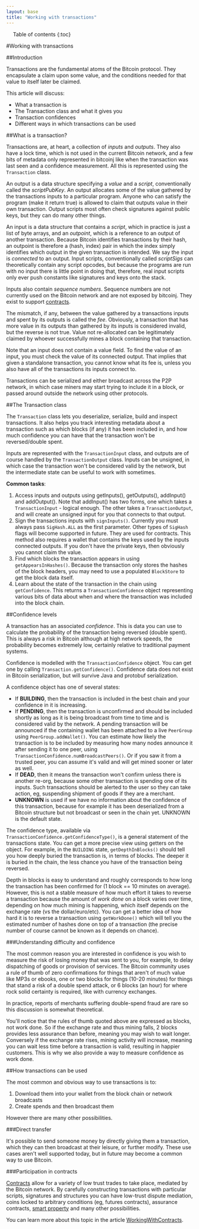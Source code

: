 ```yaml
---
layout: base
title: "Working with transactions"
---
```


<div markdown="1" id="toc" class="toc"><div markdown="1">

* Table of contents
{:toc}

</div></div>

<div markdown="1" class="toccontent">

#Working with transactions

##Introduction

Transactions are the fundamental atoms of the Bitcoin protocol. They encapsulate a claim upon some value, and the conditions needed for that value to itself later be claimed.

This article will discuss:

 * What a transaction is
 * The Transaction class and what it gives you
 * Transaction confidences
 * Different ways in which transactions can be used

##What is a transaction?

Transactions are, at heart, a collection of _inputs_ and _outputs_. They also have a lock time, which is not used in the current Bitcoin network, and a few bits of metadata only represented in bitcoinj like when the transaction was last seen and a confidence measurement. All this is represented using the `Transaction` class.

An output is a data structure specifying a _value_ and a _script_, conventionally called the _scriptPubKey_. An output allocates some of the value gathered by the transactions inputs to a particular program. Anyone who can satisfy the program (make it return true) is allowed to claim that outputs value in their own transaction. Output scripts most often check signatures against public keys, but they can do many other things.

An input is a data structure that contains a _script_, which in practice is just a list of byte arrays, and an _outpoint_, which is a reference to an output of another transaction. Because Bitcoin identifies transactions by their hash, an outpoint is therefore a (hash, index) pair in which the index simply identifies which output in the given transaction is intended. We say the input is _connected_ to an output. Input scripts, conventionally called _scriptSigs_ can theoretically contain any script opcodes, but because the programs are run with no input there is little point in doing that, therefore, real input scripts only ever push constants like signatures and keys onto the stack.

Inputs also contain _sequence numbers_. Sequence numbers are not currently used on the Bitcoin network and are not exposed by bitcoinj. They exist to support [contracts](https://en.bitcoin.it/wiki/Contracts).

The mismatch, if any, between the value gathered by a transactions inputs and spent by its outputs is called the _fee_. Obviously, a transaction that has more value in its outputs than gathered by its inputs is considered invalid, but the reverse is not true. Value not re-allocated can be legitimately claimed by whoever successfully mines a block containing that transaction.

Note that an input does not contain a value field. To find the value of an input, you must check the value of its connected output. That implies that given a standalone transaction, you cannot know what its fee is, unless you also have all of the transactions its inputs connect to.

Transactions can be serialized and either broadcast across the P2P network, in which case miners may start trying to include it in a block, or passed around outside the network using other protocols.

##The Transaction class

The `Transaction` class lets you deserialize, serialize, build and inspect transactions. It also helps you track interesting metadata about a transaction such as which blocks (if any) it has been included in, and how much confidence you can have that the transaction won't be reversed/double spent.

Inputs are represented with the `TransactionInput` class, and outputs are of course handled by the `TransactionOutput` class. Inputs can be unsigned, in which case the transaction won't be considered valid by the network, but the intermediate state can be useful to work with sometimes.

**Common tasks**:

1. Access inputs and outputs using getInputs(), getOutputs(), addInput() and addOutput(). Note that addInput() has two forms, one which takes a `TransactionInput` - logical enough. The other takes a `TransactionOutput`, and will create an unsigned input for you that connects to that output.
2. Sign the transactions inputs with `signInputs()`. Currently you must always pass `SigHash.ALL` as the first parameter. Other types of `SigHash` flags will become supported in future. They are used for contracts. This method also requires a wallet that contains the keys used by the inputs connected outputs. If you don't have the private keys, then obviously you cannot claim the value.
3. Find which blocks the transaction appears in using `getAppearsInHashes()`. Because the transaction only stores the hashes of the block headers, you may need to use a populated `BlockStore` to get the block data itself.
4. Learn about the state of the transaction in the chain using `getConfidence`. This returns a `TransactionConfidence` object representing various bits of data about when and where the transaction was included into the block chain.

##Confidence levels

A transaction has an associated _confidence_. This is data you can use to calculate the probability of the transaction being reversed (double spent). This is always a risk in Bitcoin although at high network speeds, the probability becomes extremely low, certainly relative to traditional payment systems.

Confidence is modelled with the `TransactionConfidence` object. You can get one by calling `Transaction.getConfidence()`. Confidence data does not exist in Bitcoin serialization, but will survive Java and protobuf serialization. 

A confidence object has one of several states:

* If **BUILDING**, then the transaction is included in the best chain and your confidence in it is increasing.
* If **PENDING**, then the transaction is unconfirmed and should be included shortly as long as it is being broadcast from time to time and is considered valid by the network. A pending transaction will be announced if the containing wallet has been attached to a live `PeerGroup` using `PeerGroup.addWallet()`. You can estimate how likely the transaction is to be included by measuring how many nodes announce it after sending it to one peer, using `TransactionConfidence.numBroadcastPeers()`. Or if you saw it from a trusted peer, you can assume it's valid and will get mined sooner or later as well. 
* If **DEAD**, then it means the transaction won't confirm unless there is another re-org, because some other transaction is spending one of its inputs. Such transactions should be alerted to the user so they can take action, eg, suspending shipment of goods if they are a merchant.
* **UNKNOWN** is used if we have no information about the confidence of this transaction, because for example it has been deserialized from a Bitcoin structure but not broadcast or seen in the chain yet. UNKNOWN is the default state.

The confidence type, available via `TransactionConfidence.getConfidenceType()`, is a general statement of the transactions state. You can get a more precise view using getters on the object. For example, in the `BUILDING` state, `getDepthInBlocks()` should tell you how deeply buried the transaction is, in terms of blocks. The deeper it is buried in the chain, the less chance you have of the transaction being reversed.

Depth in blocks is easy to understand and roughly corresponds to how long the transaction has been confirmed for (1 block == 10 minutes on average). However, this is not a stable measure of how much effort it takes to reverse a transaction because the amount of _work done_ on a block varies over time, depending on how much mining is happening, which itself depends on the exchange rate (vs the dollar/euro/etc). You can get a better idea of how hard it is to reverse a transaction using `getWorkDone()` which will tell you the estimated number of hashes done on top of a transaction (the precise number of course cannot be known as it depends on chance).

###Understanding difficulty and confidence

The most common reason you are interested in confidence is you wish to measure the risk of losing money that was sent to you, for example, to delay dispatching of goods or provision of services. The Bitcoin community uses a rule of thumb of zero confirmations for things that aren't of much value like MP3s or ebooks, one or two blocks for things (10-20 minutes) for things that stand a risk of a double spend attack, or 6 blocks (an hour) for where rock solid certainty is required, like with currency exchanges.

In practice, reports of merchants suffering double-spend fraud are rare so this discussion is somewhat theoretical.

You'll notice that the rules of thumb quoted above are expressed as blocks, not work done. So if the exchange rate and thus mining falls, 2 blocks provides less assurance than before, meaning you may wish to wait longer. Conversely if the exchange rate rises, mining activity will increase, meaning you can wait less time before a transaction is valid, resulting in happier customers. This is why we also provide a way to measure confidence as work done.

##How transactions can be used

The most common and obvious way to use transactions is to:

1. Download them into your wallet from the block chain or network broadcasts
2. Create spends and then broadcast them

However there are many other possibilities.

###Direct transfer

It's possible to send someone money by directly giving them a transaction, which they can then broadcast at their leisure, or further modify. These use cases aren't well supported today, but in future may become a common way to use Bitcoin.

###Participation in contracts

[Contracts](https://en.bitcoin.it/wiki/Contracts) allow for a variety of low trust trades to take place, mediated by the Bitcoin network. By carefully constructing transactions with particular scripts, signatures and structures you can have low-trust dispute mediation, coins locked to arbitrary conditions (eg, futures contracts), assurance contracts, [smart property](https://en.bitcoin.it/wiki/Smart_Property) and many other possibilities.

You can learn more about this topic in the article [WorkingWithContracts](working-with-contracts).

</div>
